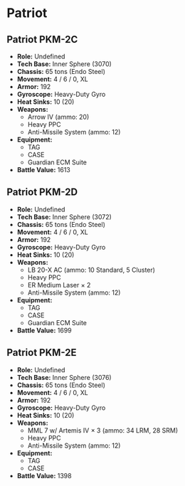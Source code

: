 # Patriot
## Patriot PKM-2C
- **Role:** Undefined
- **Tech Base:** Inner Sphere (3070)
- **Chassis:** 65 tons (Endo Steel)
- **Movement:** 4 / 6 / 0, XL
- **Armor:** 192
- **Gyroscope:** Heavy-Duty Gyro
- **Heat Sinks:** 10 (20)
- **Weapons:**
  - Arrow IV (ammo: 20)
  - Heavy PPC
  - Anti-Missile System (ammo: 12)
- **Equipment:**
  - TAG
  - CASE
  - Guardian ECM Suite
- **Battle Value:** 1613

## Patriot PKM-2D
- **Role:** Undefined
- **Tech Base:** Inner Sphere (3072)
- **Chassis:** 65 tons (Endo Steel)
- **Movement:** 4 / 6 / 0, XL
- **Armor:** 192
- **Gyroscope:** Heavy-Duty Gyro
- **Heat Sinks:** 10 (20)
- **Weapons:**
  - LB 20-X AC (ammo: 10 Standard, 5 Cluster)
  - Heavy PPC
  - ER Medium Laser × 2
  - Anti-Missile System (ammo: 12)
- **Equipment:**
  - TAG
  - CASE
  - Guardian ECM Suite
- **Battle Value:** 1699

## Patriot PKM-2E
- **Role:** Undefined
- **Tech Base:** Inner Sphere (3076)
- **Chassis:** 65 tons (Endo Steel)
- **Movement:** 4 / 6 / 0, XL
- **Armor:** 192
- **Gyroscope:** Heavy-Duty Gyro
- **Heat Sinks:** 10 (20)
- **Weapons:**
  - MML 7 w/ Artemis IV × 3 (ammo: 34 LRM, 28 SRM)
  - Heavy PPC
  - Anti-Missile System (ammo: 12)
- **Equipment:**
  - TAG
  - CASE
- **Battle Value:** 1398

